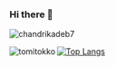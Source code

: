 ### Hi there 👋

<p align="left"> <img src="https://komarev.com/ghpvc/?username=yunglocokid&label=Profile%20views&color=0e75b6&style=flat" alt="chandrikadeb7" /> </p>

<p><img align="left" src="https://github-readme-stats.vercel.app/api?username=yunglocokid&show_icons=true&locale=en" alt="tomitokko" /></p>

[![Top Langs](https://github-readme-stats.vercel.app/api/top-langs/?username=anuraghazra)](https://github.com/anuraghazra/github-readme-stats)
